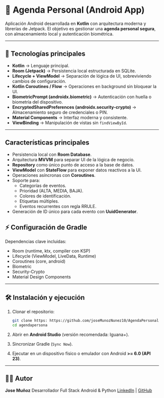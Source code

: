 # 📒 Agenda Personal (Android App)

Aplicación Android desarrollada en **Kotlin** con arquitectura moderna y librerías de Jetpack.
El objetivo es gestionar una **agenda personal segura**, con almacenamiento local y autenticación biométrica.

---

## 🚀 Tecnologías principales

* **Kotlin** → Lenguaje principal.
* **Room (Jetpack)** → Persistencia local estructurada en SQLite.
* **Lifecycle + ViewModel** → Separación de lógica de UI, sobreviviendo cambios de configuración.
* **Kotlin Coroutines / Flow** → Operaciones en background sin bloquear la UI.
* **BiometricPrompt (androidx.biometric)** → Autenticación con huella o biometría del dispositivo.
* **EncryptedSharedPreferences (androidx.security-crypto)** → Almacenamiento seguro de credenciales o PIN.
* **Material Components** → Interfaz moderna y consistente.
* **ViewBinding** → Manipulación de vistas sin `findViewById`.

---

## Características principales

- Persistencia local con **Room Database**.
- Arquitectura **MVVM** para separar UI de la lógica de negocio.
- **Repository** como único punto de acceso a la base de datos.
- **ViewModel** con **StateFlow** para exponer datos reactivos a la UI.
- Operaciones asíncronas con **Coroutines**.
- Soporte para:
  - Categorías de eventos.
  - Prioridad (ALTA, MEDIA, BAJA).
  - Colores de identificación.
  - Etiquetas múltiples.
  - Eventos recurrentes con regla RRULE.
- Generación de ID único para cada evento con **UuidGenerator**.

## ⚡ Configuración de Gradle

Dependencias clave incluidas:

* Room (runtime, ktx, compiler con KSP)
* Lifecycle (ViewModel, LiveData, Runtime)
* Coroutines (core, android)
* Biometric
* Security-Crypto
* Material Design Components

---

## 🛠️ Instalación y ejecución

1. Clonar el repositorio:

   ```bash
   git clone https: https://github.com/joseMunozNunez10/AgendaPersonal
   cd agendapersona
   ```

2. Abrir en **Android Studio** (versión recomendada: Iguana+).

3. Sincronizar Gradle (`Sync Now`).

4. Ejecutar en un dispositivo físico o emulador con Android **>= 6.0 (API 23)**.

---

## 👨‍💻 Autor

**Jose Muñoz**
Desarrollador Full Stack Android & Python 
[LinkedIn](https://www.linkedin.com/in/jose-munoz-nunez/) | [GitHub](https://github.com/joseMunozNunez10)
